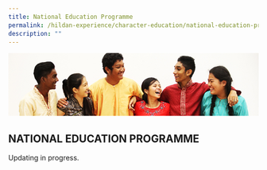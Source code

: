 ```yaml
---
title: National Education Programme
permalink: /hildan-experience/character-education/national-education-programme/
description: ""
---
```

![](/images/Character%20Education/NE%20Banner.jpg)


NATIONAL EDUCATION PROGRAMME
----------------------------

Updating in progress.
